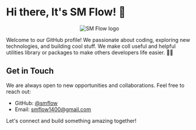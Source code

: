 # Hi there, It's SM Flow! 👋

<p align="center">
    <img src="https://github.com/smflow/smflow/assets/160110169/f55efa78-6e85-4349-8dec-fdc999c04597" alt="SM Flow logo"/>
</p>

Welcome to our GitHub profile! We passionate about coding, exploring new technologies, and building cool stuff. We make coll useful and helpful utilities library or packages to make others developers life easier. 💚🧡

## Get in Touch

We are always open to new opportunities and collaborations. Feel free to reach out:

- GitHub: [@smflow](https://github.com/smflow)
- Email: [smflow1400@gmail.com](mailto:smflow1400@gmail.com)

Let's connect and build something amazing together!
